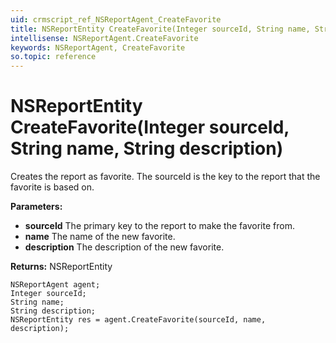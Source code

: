 ```yaml
---
uid: crmscript_ref_NSReportAgent_CreateFavorite
title: NSReportEntity CreateFavorite(Integer sourceId, String name, String description)
intellisense: NSReportAgent.CreateFavorite
keywords: NSReportAgent, CreateFavorite
so.topic: reference
---
```


# NSReportEntity CreateFavorite(Integer sourceId, String name, String description)

Creates the report as favorite. The sourceId is the key to the report that the favorite is based on.

**Parameters:**
 - **sourceId** The primary key to the report to make the favorite from.
 - **name** The name of the new favorite.
 - **description** The description of the new favorite.

**Returns:** NSReportEntity

```crmscript
NSReportAgent agent;
Integer sourceId;
String name;
String description;
NSReportEntity res = agent.CreateFavorite(sourceId, name, description);
```

